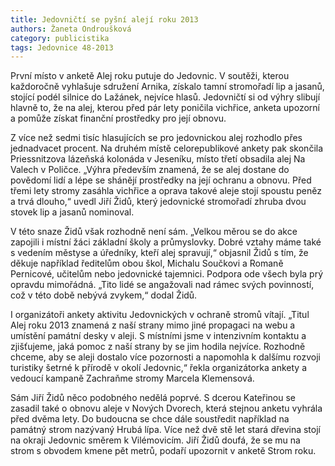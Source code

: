 ```yaml
---
title: Jedovničtí se pyšní alejí roku 2013
authors: Žaneta Ondroušková
category: publicistika
tags: Jedovnice 48-2013
---
```


První místo v anketě Alej roku putuje do Jedovnic. V soutěži, kterou každoročně vyhlašuje sdružení Arnika, získalo tamní stromořadí lip a jasanů, stojící podél silnice do Lažánek, nejvíce hlasů. Jedovničtí si od výhry slibují hlavně to, že na alej, kterou před pár lety poničila vichřice, anketa upozorní a pomůže získat finanční prostředky pro její obnovu.

Z více než sedmi tisíc hlasujících se pro jedovnickou alej rozhodlo přes jednadvacet procent. Na druhém místě celorepublikové ankety pak skončila Priessnitzova lázeňská kolonáda v Jeseníku, místo třetí obsadila alej Na Valech v Poličce. „Výhra především znamená, že se alej dostane do povědomí lidí a lépe se shánějí prostředky na její ochranu a obnovu. Před třemi lety stromy zasáhla vichřice a oprava takové aleje stojí spoustu peněz a trvá dlouho,“ uvedl Jiří Židů, který jedovnické stromořadí zhruba dvou stovek lip a jasanů nominoval.

V této snaze Židů však rozhodně není sám. „Velkou měrou se do akce zapojili i místní žáci základní školy a průmyslovky. Dobré vztahy máme také s vedením městyse a úředníky, kteří alej spravují,“ objasnil Židů s tím, že děkuje například ředitelům obou škol, Michalu Součkovi a Romaně Pernicové, učitelům nebo jedovnické tajemnici. Podpora ode všech byla prý opravdu mimořádná. „Tito lidé se angažovali nad rámec svých povinností, což v této době nebývá zvykem,“ dodal Židů.

I organizátoři ankety aktivitu Jedovnických v ochraně stromů vítají. „Titul Alej roku 2013 znamená z naší strany mimo jiné propagaci na webu a umístění památní desky v aleji. S místními jsme v intenzivním kontaktu a zjišťujeme, jaká pomoc z naší strany by se jim hodila nejvíce. Rozhodně chceme, aby se aleji dostalo více pozornosti a napomohla k dalšímu rozvoji turistiky šetrné k přírodě v okolí Jedovnic,“ řekla organizátorka ankety a vedoucí kampaně Zachraňme stromy Marcela Klemensová.

Sám Jiří Židů něco podobného nedělá poprvé. S dcerou Kateřinou se zasadil také o obnovu aleje v Nových Dvorech, která stejnou anketu vyhrála před dvěma lety. Do budoucna se chce dále soustředit například na památný strom nazývaný Hrubá lípa. Více než dvě stě let stará dřevina stojí na okraji Jedovnic směrem k Vilémovicím. Jiří Židů doufá, že se mu na strom s obvodem kmene pět metrů, podaří upozornit v anketě Strom roku.
